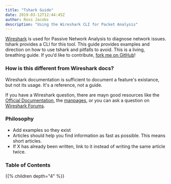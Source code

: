 ```yaml
---
title: "Tshark Guide"
date: 2019-03-12T12:44:45Z
author: Ross Jacobs
description: "Using the Wireshark CLI for Packet Analysis"
---
```


[Wireshark](https://en.wikipedia.org/wiki/Wireshark) is used for Passive Network Analysis to diagnose network issues. tshark provides a CLI for this tool.
This guide provides examples and direction on how to use tshark and pitfalls to avoid. This is a living, breathing guide. If you’d like to contribute, [fork me on GitHub](https://github.com/pocc/tshark.dev)!

### How is this different from Wireshark docs?

Wireshark documentation is sufficient to document a feature's existance, but not its usage. It's a reference, not a guide.

If you have a Wireshark question, there are mayn good resources like the [Official Documentation](https://www.wireshark.org/docs/),
the [manpages](https://www.wireshark.org/docs/man-pages/), or you can  ask a question on [Wireshark Forums](ask.wireshark.org).

### Philosophy

* Add examples so they exist
* Articles should help you find information as fast as possible. This means short articles.
* If X has already been written, link to it instead of writing the same article twice.

### Table of Contents

{{% children depth="4" %}}
